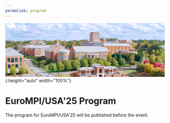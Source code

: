 ```yaml
---
permalink: program
---
```


<script type="text/javascript" src="/assets/js/timeconvert.js"></script>

![Banner](/assets/unc_campus.png){:height="auto" width="100%"}

# EuroMPI/USA'25 Program

The program for EuroMPI/USA'25 will be published before the event.

